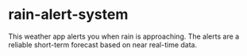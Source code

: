 # rain-alert-system
 This weather app alerts you when rain is approaching. The alerts are a reliable short-term forecast based on near real-time data.
